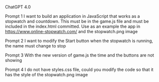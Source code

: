 ChatGPT 4.0

Prompt 1
I want to build an application in JavaScript that works as a stopwatch and countdown. This must be in the game.js file and must be included in the index.html committed. 
Use as an example the app in https://www.online-stopwatch.com/ and the stopwatch.png image

Prompt 2
I want to modify the Start button when the stopwatch is running, the name must change to stop

Prompt 3
With the new version of game.js the time and the buttons are not showing

Prompt 4
I do not have styles.css file, could you modify the code so that it has the style of the stopwatch.png image 